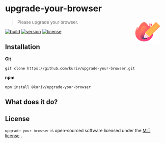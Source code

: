 # upgrade-your-browser

<a href="https://github.com/kuriv/upgrade-your-browser">
    <img src="upgrade-your-browser.png" width="80" height="80" align="right">
</a>

> Please upgrade your browser.

[![build][build-image]][build-url]
[![version][version-image]][version-url]
[![license][license-image]][license-url]

## Installation

**Git**

```
git clone https://github.com/kuriv/upgrade-your-browser.git
```

**npm**

```
npm install @kuriv/upgrade-your-browser
```

## What does it do?



## License

`upgrade-your-browser` is open-sourced software licensed under the [MIT license](https://opensource.org/licenses/MIT) .



[build-image]: https://img.shields.io/badge/build-passing-brightgreen   "build"
[build-url]: https://github.com/kuriv/upgrade-your-browser    "build"
[version-image]: https://img.shields.io/badge/version-v1.0.1-blue   "version"
[version-url]: https://github.com/kuriv/upgrade-your-browser  "version"
[license-image]: https://img.shields.io/badge/license-MIT-green "license"
[license-url]: https://opensource.org/licenses/MIT  "license"